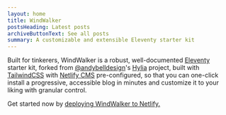 ```yaml
---
layout: home
title: WindWalker
postsHeading: Latest posts
archiveButtonText: See all posts
summary: A customizable and extensible Eleventy starter kit
---
```

Built for tinkerers, WindWalker is a robust, well-documented [Eleventy](https://11ty.io) starter kit, forked from [@andybelldesign](https://twitter.com/andybelldesign)'s [Hylia](https://hylia.website/) project, built with [TailwindCSS](https://tailwindcss.com/) with [Netlify CMS](https://www.netlifycms.org/) pre-configured, so that you can one-click install a progressive, accessible blog in minutes and customize it to your liking with granular control.

Get started now by [deploying WindWalker to Netlify.](https://app.netlify.com/start/deploy?repository=https://github.com/windowswebdev/windwalker&stack=cms)
